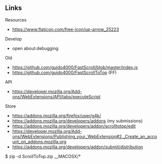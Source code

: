 ## Links

Resources
- https://www.flaticon.com/free-icon/up-arrow_25223

Develop
- open about:debugging

Old
- https://github.com/guido4000/FastScroll/blob/master/index.js
- https://github.com/guido4000/FastScrollToTop (FF)

API
- https://developer.mozilla.org/Add-ons/WebExtensions/API/tabs/executeScript

Store
- https://addons.mozilla.org/firefox/user/g4k/
- https://addons.mozilla.org/developers/addons (my submissions)
- https://addons.mozilla.org/developers/addon/scrolltotop/edit
- https://developer.mozilla.org/Add-ons/WebExtensions/Publishing_your_WebExtension#2._Create_an_account_on_addons.mozilla.org
- https://addons.mozilla.org/developers/addon/submit/distribution

$ zip -d ScrollToTop.zip __MACOSX/\*

